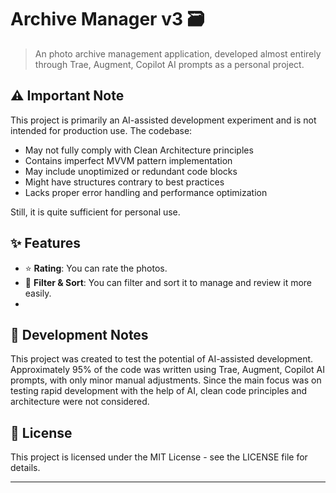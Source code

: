 # Archive Manager v3 🗃️

> An photo archive management application, developed almost entirely through Trae, Augment, Copilot AI prompts as a personal project.

## ⚠️ Important Note

This project is primarily an AI-assisted development experiment and is not intended for production use. The codebase:
- May not fully comply with Clean Architecture principles
- Contains imperfect MVVM pattern implementation
- May include unoptimized or redundant code blocks
- Might have structures contrary to best practices
- Lacks proper error handling and performance optimization

Still, it is quite sufficient for personal use.

## ✨ Features

- ⭐ **Rating**: You can rate the photos.
- 🔦 **Filter & Sort**: You can filter and sort it to manage and review it more easily.
- 
## 📝 Development Notes

This project was created to test the potential of AI-assisted development. Approximately 95% of the code was written using Trae, Augment, Copilot AI prompts, with only minor manual adjustments. Since the main focus was on testing rapid development with the help of AI, clean code principles and architecture were not considered.

## 📄 License

This project is licensed under the MIT License - see the LICENSE file for details.

---
